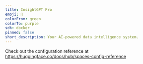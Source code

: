 ```yaml
---
title: InsightGPT Pro
emoji: 👀
colorFrom: green
colorTo: purple
sdk: docker
pinned: false
short_description: Your AI-powered data intelligence system.
---
```


Check out the configuration reference at https://huggingface.co/docs/hub/spaces-config-reference
